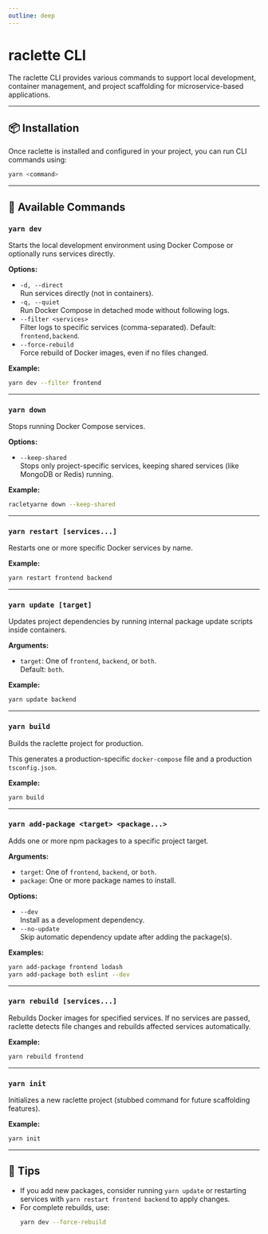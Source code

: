 ```yaml
---
outline: deep
---
```


# raclette CLI

The raclette CLI provides various commands to support local development, container management, and project scaffolding for microservice-based applications.

---

## 📦 Installation

Once raclette is installed and configured in your project, you can run CLI commands using:

```bash
yarn <command>
```

---

## 🔧 Available Commands

### `yarn dev`

Starts the local development environment using Docker Compose or optionally runs services directly.

**Options:**

- `-d, --direct`  
  Run services directly (not in containers).
- `-q, --quiet`  
  Run Docker Compose in detached mode without following logs.
- `--filter <services>`  
  Filter logs to specific services (comma-separated). Default: `frontend,backend`.
- `--force-rebuild`  
  Force rebuild of Docker images, even if no files changed.

**Example:**

```bash
yarn dev --filter frontend
```

---

### `yarn down`

Stops running Docker Compose services.

**Options:**

- `--keep-shared`  
  Stops only project-specific services, keeping shared services (like MongoDB or Redis) running.

**Example:**

```bash
racletyarne down --keep-shared
```

---

### `yarn restart [services...]`

Restarts one or more specific Docker services by name.

**Example:**

```bash
yarn restart frontend backend
```

---

### `yarn update [target]`

Updates project dependencies by running internal package update scripts inside containers.

**Arguments:**

- `target`: One of `frontend`, `backend`, or `both`.  
  Default: `both`.

**Example:**

```bash
yarn update backend
```

---

### `yarn build`

Builds the raclette project for production.

This generates a production-specific `docker-compose` file and a production `tsconfig.json`.

**Example:**

```bash
yarn build
```

---

### `yarn add-package <target> <package...>`

Adds one or more npm packages to a specific project target.

**Arguments:**

- `target`: One of `frontend`, `backend`, or `both`.
- `package`: One or more package names to install.

**Options:**

- `--dev`  
  Install as a development dependency.
- `--no-update`  
  Skip automatic dependency update after adding the package(s).

**Examples:**

```bash
yarn add-package frontend lodash
yarn add-package both eslint --dev
```

---

### `yarn rebuild [services...]`

Rebuilds Docker images for specified services. If no services are passed, raclette detects file changes and rebuilds affected services automatically.

**Example:**

```bash
yarn rebuild frontend
```

---

### `yarn init`

Initializes a new raclette project (stubbed command for future scaffolding features).

**Example:**

```bash
yarn init
```

---

## 🧠 Tips

- If you add new packages, consider running `yarn update` or restarting services with `yarn restart frontend backend` to apply changes.
- For complete rebuilds, use:
  ```bash
  yarn dev --force-rebuild
  ```
